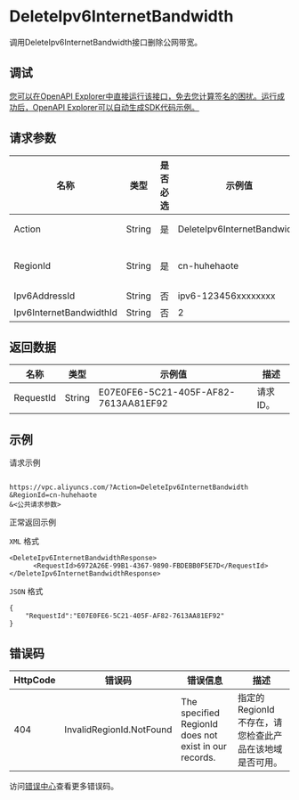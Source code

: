 # DeleteIpv6InternetBandwidth

调用DeleteIpv6InternetBandwidth接口删除公网带宽。

## 调试

[您可以在OpenAPI Explorer中直接运行该接口，免去您计算签名的困扰。运行成功后，OpenAPI Explorer可以自动生成SDK代码示例。](https://api.aliyun.com/#product=Vpc&api=DeleteIpv6InternetBandwidth&type=RPC&version=2016-04-28)

## 请求参数

|名称|类型|是否必选|示例值|描述|
|--|--|----|---|--|
|Action|String|是|DeleteIpv6InternetBandwidth|要执行的操作，取值：**DeleteIpv6InternetBandwidth**。 |
|RegionId|String|是|cn-huhehaote|IPv6网关的地域ID。您可以通过调用[DescribeRegions](~~36063~~)接口获取地域ID。 |
|Ipv6AddressId|String|否|ipv6-123456xxxxxxxx|IPv6地址的实例ID。 |
|Ipv6InternetBandwidthId|String|否|2|IPv6地址的公网带宽。 |

## 返回数据

|名称|类型|示例值|描述|
|--|--|---|--|
|RequestId|String|E07E0FE6-5C21-405F-AF82-7613AA81EF92|请求ID。 |

## 示例

请求示例

```

https://vpc.aliyuncs.com/?Action=DeleteIpv6InternetBandwidth
&RegionId=cn-huhehaote
&<公共请求参数>

```

正常返回示例

`XML` 格式

```
<DeleteIpv6InternetBandwidthResponse>
	  <RequestId>6972A26E-99B1-4367-9890-FBDEBB0F5E7D</RequestId>
</DeleteIpv6InternetBandwidthResponse>
```

`JSON` 格式

```
{
	"RequestId":"E07E0FE6-5C21-405F-AF82-7613AA81EF92"
}
```

## 错误码

|HttpCode|错误码|错误信息|描述|
|--------|---|----|--|
|404|InvalidRegionId.NotFound|The specified RegionId does not exist in our records.|指定的 RegionId 不存在，请您检查此产品在该地域是否可用。|

访问[错误中心](https://error-center.alibabacloud.com/status/product/Vpc)查看更多错误码。

